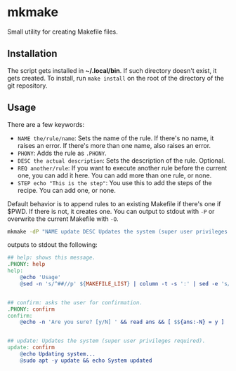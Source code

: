 # mkmake

Small utility for creating Makefile files.

## Installation
The script gets installed in **~/.local/bin**. If such directory doesn't exist, it gets created.
To install, run `make install` on the root of the directory of the git repository.

## Usage
There are a few keywords:
* `NAME the/rule/name`: Sets the name of the rule. If there's no name, it raises an error. If there's more than one name, also raises an error.
* `PHONY`: Adds the rule as `.PHONY`.
* `DESC the actual description`: Sets the description of the rule. Optional.
* `REQ another/rule`: If you want to execute another rule before the current one, you can add it here. You can add more than one rule, or none.
* `STEP echo "This is the step"`: You use this to add the steps of the recipe. You can add one, or none.

Default behavior is to append rules to an existing Makefile if there's one if $PWD. If there is not, it creates one. You can output to stdout with `-P` or overwrite the current Makefile with `-O`.

```bash
mkmake -dP "NAME update DESC Updates the system (super user privileges required) REQ confirm STEP @echo Updating system... STEP @sudo apt -y update && echo System updated"
```

outputs to stdout the following:

```Makefile
## help: shows this message.
.PHONY: help
help: 
	@echo 'Usage'
	@sed -n 's/^##//p' ${MAKEFILE_LIST} | column -t -s ':' | sed -e 's/^/ /'


## confirm: asks the user for confirmation.
.PHONY: confirm
confirm: 
	@echo -n 'Are you sure? [y/N] ' && read ans && [ $${ans:-N} = y ]


## update: Updates the system (super user privileges required).
update: confirm
	@echo Updating system...
	@sudo apt -y update && echo System updated
```